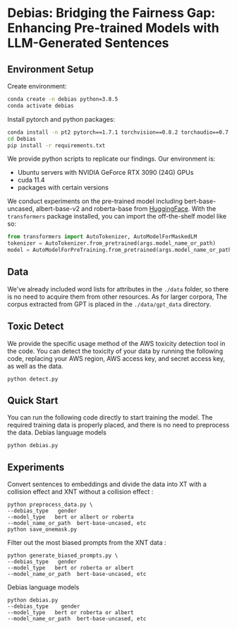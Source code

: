 # Debias: Bridging the Fairness Gap: Enhancing Pre-trained Models with LLM-Generated Sentences 


## Environment Setup

Create environment:

```bash
conda create -n debias python=3.8.5
conda activate debias
```
Install pytorch and python packages:

```bash
conda install -n pt2 pytorch==1.7.1 torchvision==0.8.2 torchaudio==0.7.2 cudatoolkit=11.0 -c pytorch
cd Debias
pip install -r requirements.txt
```

We provide python scripts to replicate our findings. Our environment is:

* Ubuntu servers with NVIDIA GeForce RTX 3090 (24G) GPUs
* cuda 11.4
* packages with certain versions

We conduct experiments on the pre-trained model including bert-base-uncased, albert-base-v2 and roberta-base from [HuggingFace](https://huggingface.co/).
With the `transformers` package installed, you can import the off-the-shelf model like so: 
```python
from transformers import AutoTokenizer, AutoModelForMaskedLM
tokenizer = AutoTokenizer.from_pretrained(args.model_name_or_path)
model = AutoModelForPreTraining.from_pretrained(args.model_name_or_path)
```

## Data

We've already included word lists for attributes in the `./data` folder, so there is no need to acquire them from other resources. As for larger corpora, The corpus extracted from GPT is placed in the `./data/gpt_data` directory.

## Toxic Detect

We provide the specific usage method of the AWS toxicity detection tool in the code. You can detect the toxicity of your data by running the following code, replacing your AWS region, AWS access key, and secret access key, as well as the data.
```
python detect.py

```

## Quick Start

You can run the following code directly to start training the model. The required training data is properly placed, and there is no need to preprocess the data.
Debias language models 
```
python debias.py

```

## Experiments

Convert sentences to embeddings and divide the data into XT with a collision effect and XNT without a collision effect :

```
python preprocess_data.py \
--debias_type   gender
--model_type   bert or albert or roberta
--model_name_or_path  bert-base-uncased, etc
python save_onemask.py

```
Filter out the most biased prompts from the XNT data :

```
python generate_biased_prompts.py \
--debias_type   gender
--model_type   bert or roberta or albert
--model_name_or_path  bert-base-uncased, etc

```
Debias language models 
```
python debias.py
--debias_type    gender
--model_type   bert or roberta or albert
--model_name_or_path  bert-base-uncased, etc
```


